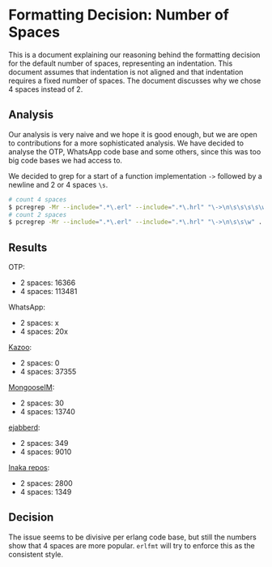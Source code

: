 # Formatting Decision: Number of Spaces

This is a document explaining our reasoning behind the formatting decision for the default number of spaces, representing an indentation.
This document assumes that indentation is not aligned and that indentation requires a fixed number of spaces.
The document discusses why we chose 4 spaces instead of 2.

## Analysis

Our analysis is very naive and we hope it is good enough, but we are open to contributions for a more sophisticated analysis.
We have decided to analyse the OTP, WhatsApp code base and some others, since this was too big code bases we had access to.

We decided to grep for a start of a function implementation `->` followed by a newline and 2 or 4 spaces `\s`.

```sh
# count 4 spaces
$ pcregrep -Mr --include=".*\.erl" --include=".*\.hrl" "\->\n\s\s\s\s\w" . | grep "\->" | wc -l
# count 2 spaces
$ pcregrep -Mr --include=".*\.erl" --include=".*\.hrl" "\->\n\s\s\w" . | grep "\->" | wc -l
```

## Results

OTP:

- 2 spaces: 16366
- 4 spaces: 113481

WhatsApp:

- 2 spaces: x
- 4 spaces: 20x

[Kazoo](https://github.com/2600hz/kazoo):

- 2 spaces: 0
- 4 spaces: 37355

[MongooseIM](https://github.com/esl/MongooseIM):

- 2 spaces: 30
- 4 spaces: 13740

[ejabberd](https://github.com/processone/ejabberd):

- 2 spaces: 349
- 4 spaces: 9010

[Inaka repos](./clone_inaka.sh):

- 2 spaces: 2800
- 4 spaces: 1349

## Decision

The issue seems to be divisive per erlang code base, but still the numbers show that 4 spaces are more popular.
`erlfmt` will try to enforce this as the consistent style.
